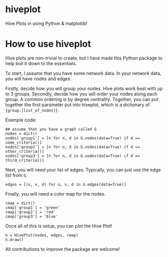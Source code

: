 # hiveplot
Hive Plots in using Python &amp; matplotlib!

# How to use hiveplot

Hive plots are non-trivial to create, but I have made this Python package to help boil it down to the essentials.

To start, I assume that you have some network data. In your network data, you will have nodes and edges.

Firstly, decide how you will group your nodes. Hive plots work best with up to 3 groups. Secondly, decide how you will order your nodes along each group. A common ordering is by degree centrality. Together, you can put together the first parameter put into hiveplot, which is a dictionary of `{group:[list_of_nodes]}`.

Example code:

    ## assume that you have a graph called G
    nodes = dict()
    nodes['group1'] = [n for n, d in G.nodes(data=True) if d == some_criteria()]
    nodes['group2'] = [n for n, d in G.nodes(data=True) if d == other_criteria()]
    nodes['group3'] = [n for n, d in G.nodes(data=True) if d == third_criteria()]
    
Next, you will need your list of edges. Typically, you can just use the edge list from `G`.

    edges = [(u, v, d) for u, v, d in G.edges(data=True)]
    
Finally, you will need a color map for the nodes.

    cmap = dict()
    cmap['group1'] = 'green'
    cmap['group2'] = 'red'
    cmap['group3'] = 'blue'
    
Once all of this is setup, you can plot the Hive Plot!

    h = HivePlot(nodes, edges, cmap)
    h.draw()
    
All contributions to improve the package are welcome!

